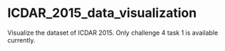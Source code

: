 # ICDAR_2015_data_visualization
Visualize the dataset of ICDAR 2015. Only challenge 4 task 1 is available currently.
